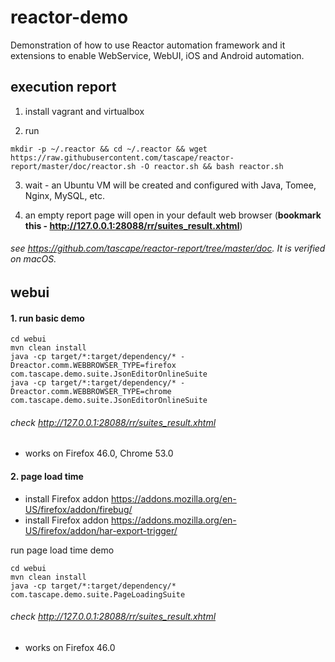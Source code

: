 # reactor-demo
Demonstration of how to use Reactor automation framework and it extensions to enable WebService, WebUI, iOS and Android automation.

## execution report
1. install vagrant and virtualbox

2. run
  ```
mkdir -p ~/.reactor && cd ~/.reactor && wget https://raw.githubusercontent.com/tascape/reactor-report/master/doc/reactor.sh -O reactor.sh && bash reactor.sh
  ```

3. wait - an Ubuntu VM will be created and configured with Java, Tomee, Nginx, MySQL, etc.

4. an empty report page will open in your default web browser (**bookmark this - http://127.0.0.1:28088/rr/suites_result.xhtml**)


###### see https://github.com/tascape/reactor-report/tree/master/doc. It is verified on macOS.


## webui

#### 1. run basic demo
```
cd webui
mvn clean install
java -cp target/*:target/dependency/* -Dreactor.comm.WEBBROWSER_TYPE=firefox com.tascape.demo.suite.JsonEditorOnlineSuite
java -cp target/*:target/dependency/* -Dreactor.comm.WEBBROWSER_TYPE=chrome com.tascape.demo.suite.JsonEditorOnlineSuite
```
###### check http://127.0.0.1:28088/rr/suites_result.xhtml
* works on Firefox 46.0, Chrome 53.0

#### 2. page load time
* install Firefox addon https://addons.mozilla.org/en-US/firefox/addon/firebug/
* install Firefox addon https://addons.mozilla.org/en-US/firefox/addon/har-export-trigger/

run page load time demo
```
cd webui
mvn clean install
java -cp target/*:target/dependency/* com.tascape.demo.suite.PageLoadingSuite
```
###### check http://127.0.0.1:28088/rr/suites_result.xhtml
* works on Firefox 46.0
